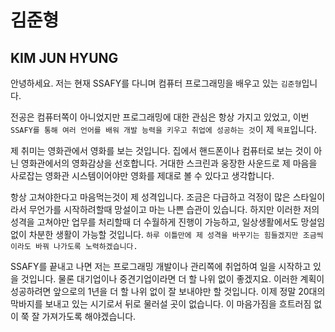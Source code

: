 # 김준형
## KIM JUN HYUNG


안녕하세요. 저는 현재 SSAFY를 다니며 컴퓨터 프로그래밍을 배우고 있는 ```김준형```입니다.

전공은 컴퓨터쪽이 아니었지만 프로그래밍에 대한 관심은 항상 가지고 있었고, 이번 ```SSAFY를 통해 여러 언어를 배워 개발 능력을 키우고 취업에 성공하는 것```이 제 ```목표```입니다.

제 취미는 영화관에서 영화를 보는 것입니다. 집에서 핸드폰이나 컴퓨터로 보는 것이 아닌 영화관에서의 영화감상을 선호합니다. 거대한 스크린과 웅장한 사운드로 제 마음을 사로잡는 영화관 시스템이어야만 영화를 제대로 볼 수 있다고 생각합니다.

항상 고쳐야한다고 마음먹는것이 제 성격입니다. 조금은 다급하고 걱정이 많은 스타일이라서 무언가를 시작하려할때 망설이고 마는 나쁜 습관이 있습니다. 하지만 이러한 저의 성격을 고쳐야만 업무를 처리할때 더 수월하게 진행이 가능하고, 일상생활에서도 망설임 없이 차분한 생활이 가능할 것입니다. ```하루 이틀만에 제 성격을 바꾸기는 힘들겠지만 조금씩이라도 바꿔 나가도록 노력하겠습니다.```

SSAFY를 끝내고 나면 저는 프로그래밍 개발이나 관리쪽에 취업하여 일을 시작하고 있을 것입니다. 물론 대기업이나 중견기업이라면 더 할 나위 없이 좋겠지요. 이러한 계획이 성공하려면 앞으로의 1년을 더 할 나위 없이 잘 보내야만 할 것입니다. 이제 정말 20대의 막바지를 보내고 있는 시기로서 뒤로 물러설 곳이 없습니다. 이 마음가짐을 흐트러짐 없이 쭉 잘 가져가도록 해야겠습니다.

